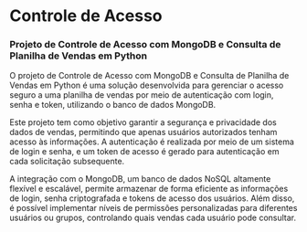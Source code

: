 # Controle de Acesso

### Projeto de Controle de Acesso com MongoDB e Consulta de Planilha de Vendas em Python

O projeto de Controle de Acesso com MongoDB e Consulta de Planilha de Vendas em Python é uma solução desenvolvida para gerenciar o acesso seguro a uma planilha de vendas por meio de autenticação com login, senha e token, utilizando o banco de dados MongoDB.

Este projeto tem como objetivo garantir a segurança e privacidade dos dados de vendas, permitindo que apenas usuários autorizados tenham acesso às informações. A autenticação é realizada por meio de um sistema de login e senha, e um token de acesso é gerado para autenticação em cada solicitação subsequente.

A integração com o MongoDB, um banco de dados NoSQL altamente flexível e escalável, permite armazenar de forma eficiente as informações de login, senha criptografada e tokens de acesso dos usuários. Além disso, é possível implementar níveis de permissões personalizadas para diferentes usuários ou grupos, controlando quais vendas cada usuário pode consultar.
